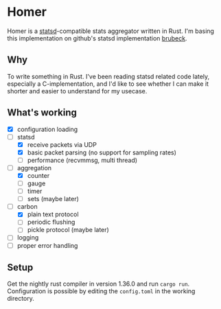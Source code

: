 # Homer

Homer is a [statsd](https://github.com/etsy/statsd)-compatible stats
aggregator written in Rust. I'm basing this implementation on github's statsd
implementation [brubeck](https://github.com/github/brubeck).

## Why

To write something in Rust. I've been reading statsd related code lately,
especially a C-implementation, and I'd like to see whether I can make it
shorter and easier to understand for my usecase.

## What's working

* [x] configuration loading
* [ ] statsd
    * [x] receive packets via UDP
    * [x] basic packet parsing (no support for sampling rates)
    * [ ] performance (recvmmsg, multi thread)
* [ ] aggregation
    * [x] counter
    * [ ] gauge
    * [ ] timer
    * [ ] sets (maybe later)
* [ ] carbon
    * [x] plain text protocol
    * [ ] periodic flushing
    * [ ] pickle protocol (maybe later)
* [ ] logging
* [ ] proper error handling

## Setup

Get the nightly rust compiler in version 1.36.0 and run `cargo run`.
Configuration is possible by editing the `config.toml` in the working
directory.